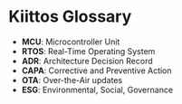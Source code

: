 # Kiittos Glossary

- **MCU**: Microcontroller Unit
- **RTOS**: Real-Time Operating System
- **ADR**: Architecture Decision Record
- **CAPA**: Corrective and Preventive Action
- **OTA**: Over-the-Air updates
- **ESG**: Environmental, Social, Governance
